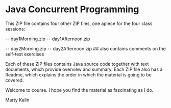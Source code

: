 # Java Concurrent Programming

This ZIP file contains four other ZIP files, one apiece for the four class sessions:

   -- day1Morning.zip
   -- day1Afternoon.zip

   -- day2Morning.zip
   -- day2Afternoon.zip  ## also contains comments on the self-test exercises

Each of these ZIP files contains Java source code together with text documents,
which provide overview and summary. Each ZIP file also has a Readme, which explains
the order in which the material is going to be covered.

Welcome to course. I hope you find the material as fascinating as I do.

Marty Kalin

